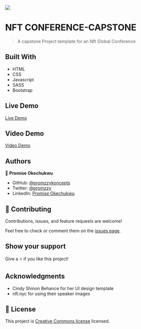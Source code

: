 ![](https://img.shields.io/badge/Microverse-blueviolet)

# NFT CONFERENCE-CAPSTONE

> A capstone Project template for an Nft Global Conference

## Built With

- HTML
- CSS
- Javascript
- SASS
- Bootstrap

## Live Demo

[Live Demo](https://promzzykoncepts.github.io/NFT-Conference/)

## Video Demo

[Video Demo](https://drive.google.com/file/d/16pY2r4lf4HnZRhD3oxuIaRLT4nTKFEHl/view?usp=sharing)

## Authors

👤 **Promise Okechukwu**

- GitHub: [@promzzykoncepts](https://github.com/promzzykoncepts)
- Twitter: [@promzzy](https://twitter.com/promzzy)
- LinkedIn: [Promise Okechukwu](https://linkedin.com/in/promiseokechukwu)

## 🤝 Contributing

Contributions, issues, and feature requests are welcome!

Feel free to check or comment them on the [issues page](https://github.com/PromzzyKoncepts/NFT-Conference/issues).

## Show your support

Give a ⭐️ if you like this project!

## Acknowledgments

- Cindy Shinon Behance for her UI design template
- nft.nyc for using their speaker images

## 📝 License

This project is [ Creative Commons license](https://creativecommons.org/licenses/by-nc/4.0/) licensed.
